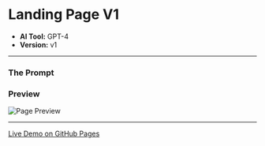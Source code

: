 # Landing Page V1

* **AI Tool:** GPT-4
* **Version:** v1

---

### The Prompt

>

### Preview

![Page Preview](./preview.png)

---

[Live Demo on GitHub Pages](https://your-username.github.io/AI-Frontend-Gallery/gpt-4/landing-page-v1/)
